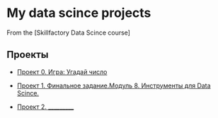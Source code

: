# My data scince projects
From the [Skillfactory Data Scince course]

## Проекты
* [Проект 0. Игра: Угадай число](https://github.com/Nagliy777/sf_data_science/tree/main/IDE/project_0)

* [Проект 1. Финальное задание.Модуль 8. Инструменты для Data Scince.](https://github.com/Nagliy777/sf_data_science/blob/main/IDE/project_final/README.md)
* [Проект 2. _________]()  